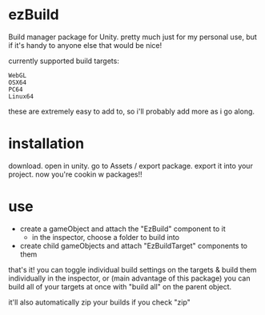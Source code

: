 # ezBuild
Build manager package for Unity. pretty much just for my personal use, but if it's handy to anyone else that would be nice!

currently supported build targets:

```
WebGL
OSX64
PC64
Linux64
```

these are extremely easy to add to, so i'll probably add more as i go along.

# installation
download. open in unity. go to Assets / export package. export it into your project. now you're cookin w packages!!

# use
- create a gameObject and attach the "EzBuild" component to it
  - in the inspector, choose a folder to build into
- create child gameObjects and attach "EzBuildTarget" components to them

that's it! you can toggle individual build settings on the targets & build them individually in the inspector, or (main advantage of this package) you can build all of your targets at once with "build all" on the parent object.

it'll also automatically zip your builds if you check "zip"